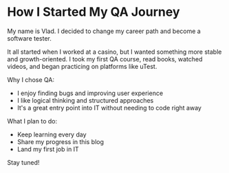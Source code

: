 # How I Started My QA Journey

My name is Vlad. I decided to change my career path and become a software tester.

It all started when I worked at a casino, but I wanted something more stable and growth-oriented. I took my first QA course, read books, watched videos, and began practicing on platforms like uTest.

Why I chose QA:
- I enjoy finding bugs and improving user experience
- I like logical thinking and structured approaches
- It's a great entry point into IT without needing to code right away

What I plan to do:
- Keep learning every day
- Share my progress in this blog
- Land my first job in IT

Stay tuned!

